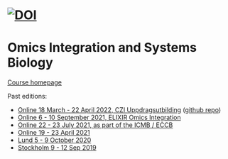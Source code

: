 [![DOI](https://zenodo.org/badge/172930292.svg)](https://zenodo.org/badge/latestdoi/172930292)
=========================================
# Omics Integration and Systems Biology 

[Course homepage](https://uppsala.instructure.com/courses/52162)

Past editions:
- [Online 18 March - 22 April 2022, CZI Uppdragsutbilding][6] ([github repo][7])  
- [Online 6 - 10 September 2021, ELIXIR Omics Integration][5]
- [Online 22 - 23 July 2021, as part of the ICMB / ECCB][4]
- [Online 19 - 23 April 2021][3]
- [Lund 5 - 9 October 2020][2]
- [Stockholm 9 - 12 Sep 2019][1]

[7]: https://github.com/NBISweden/sms6012_CZIomicsint
[6]: https://uppsala.instructure.com/courses/67276
[5]: https://github.com/NBISweden/workshop_omics_integration/releases/tag/course2109
[4]: https://github.com/NBISweden/workshop_omicsint_ISMBECCB/
[3]: https://github.com/NBISweden/workshop_omics_integration/tree/course2104
[2]: https://github.com/NBISweden/workshop_omics_integration/tree/course2010
[1]: https://github.com/NBISweden/workshop_omics_integration/tree/c60abb4579849bb8a0acd756d1aa9e71125265ac
